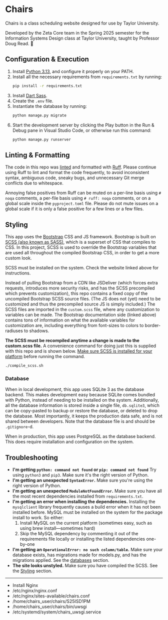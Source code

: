 # Chairs

Chairs is a class scheduling website designed for use by Taylor University.

Developed by the Zeta Core team in the Spring 2025 semester for the Information Systems Design class at Taylor University, taught by Professor Doug Read. 💪

## Configuration & Execution

1. Install [Python 3.13](https://python.org), and configure it properly on your PATH.
2. Install all the necessary requirements from `requirements.txt` by running:
    ```bash
    pip install -r requirements.txt
    ```
3. Install [Dart Sass](https://sass-lang.com).
4. Create the `.env` file.
5. Instantiate the database by running:
    ```bash
    python manage.py migrate
    ```
6. Start the development server by clicking the Play button in the Run & Debug pane in Visual Studio Code, or otherwise run this command:
    ```bash
    python manage.py runserver
    ```

## Linting & Formatting

The code in this repo was [linted](https://code.visualstudio.com/docs/python/linting) and formatted with [Ruff](https://docs.astral.sh/ruff/). Please continue using Ruff to lint and format the code frequently, to avoid inconsistent syntax, ambiguous code, sneaky bugs, and unnecessary Git merge conflicts due to whitespace.

Annoying false positives from Ruff can be muted on a per-line basis using `# noqa` comments, a per-file basis using `# ruff: noqa` comments, or on a global scale inside the `pyproject.toml` file. Please do not mute issues on a global scale if it is only a false positive for a few lines or a few files.

## Styling

This app uses the [Bootstrap](https://getbootstrap.com) CSS and JS framework. Bootstrap is built on [SCSS (also known as SASS)](https://sass-lang.com), which is a superset of CSS that compiles to CSS. In this project, SCSS is used to override the Bootstrap variables that are used all throughout the compiled Bootstrap CSS, in order to get a more custom look.

SCSS must be installed on the system. Check the website linked above for instructions.

Instead of pulling Bootstrap from a CDN like JSDeliver (which forces extra requests, introduces more security risks, and has the SCSS precompiled which prevents customization), this repo contains a fixed copy of the uncompiled Bootstrap SCSS source files. (The JS does not (yet) need to be customized and thus the precompiled source JS is simply included.) The SCSS files are imported in the `custom.scss` file, where any customization to variables can be made. The Bootstrap documentation side (linked above) contains tons of information on what the available variables for customization are, including everything from font-sizes to colors to border-radiuses to shadows.

**The SCSS must be recompiled anytime a change is made to the custom.scss file.** A convenience command for doing just this is supplied with this repo and is shown below. [Make sure SCSS is installed for your platform](https://sass-lang.com/install/) before running the command.

```bash
./compile_scss.sh
```

### Database

When in local development, this app uses SQLite 3 as the database backend. This makes development easy because SQLite comes bundled with Python, instead of needing to be installed on the system. Additionally, all the database information is stored inside a single file, `db.sqlite3`, which can be copy-pasted to backup or restore the database, or deleted to drop the database. Most importantly, it keeps the production data safe, and is not shared between developers. Note that the database file is and should be `.gitignore`-d.

When in production, this app uses PostgreSQL as the database backend. This does require installation and configuration on the system.

## Troubleshooting

-   **I'm getting `python: command not found` or `pip: command not found`** Try using `python3` and `pip3`. Make sure it's the right version of Python.
-   **I'm getting an unexpected `SyntaxError`.** Make sure you're using the right version of Python.
-   **I'm getting an unexpected `ModuleNotFoundError`.** Make sure you have all the most recent dependencies installed from `requirements.txt`.
-   **I'm getting an error when installing the dependencies.** Installing the `mysqlclient` library frequently causes a build error when it has not been installed before. MySQL must be installed on the system for the package install to work. So either:
    1. Install MySQL on the current platform (sometimes easy, such as using brew install—sometimes hard)
    2. Skip the MySQL dependency by commenting it out of the requirements file locally or installing the listed dependencies one-by-one
-   **I'm getting an `OperationalError: no such column/table`.** Make sure your database exists, has migrations made for models.py, and has the migrations applied. See the [databases](#database) section.
-   **The site looks unstyled.** Make sure you have compiled the SCSS. See the [Styling](#styling) section.

---

- Install Nginx
- /etc/nginx/nginx.conf
- /etc/nginx/sites-available/chairs.conf
- /home/chairs_user/chairs/S25ISD1PM
- /home/chairs_user/chairs/bin/uwsgi
- /etc/systemd/system/chairs_uwsgi.service
